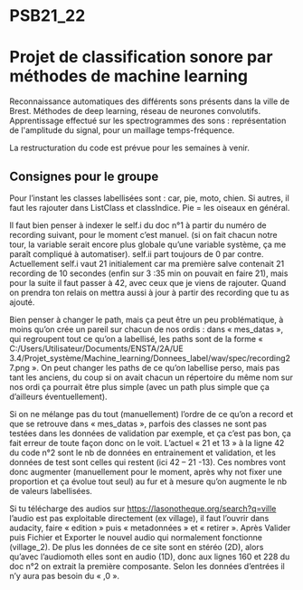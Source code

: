 # PSB21_22

# Projet de classification sonore par méthodes de machine learning

Reconnaissance automatiques des différents sons présents dans la ville de Brest. 
Méthodes de deep learning, réseau de neurones convolutifs. 
Apprentissage effectué sur les spectrogrammes des sons : représentation de l'amplitude du signal, pour un maillage temps-fréquence. 

La restructuration du code est prévue pour les semaines à venir.


## Consignes pour le groupe

Pour l’instant les classes labellisées sont : car, pie, moto, chien. Si autres, il faut les rajouter dans ListClass et classIndice. Pie = les oiseaux en général.

Il faut bien penser à indexer le self.i du doc n°1 à partir du numéro de recording suivant, pour le moment c’est manuel. (si on fait chacun notre tour, la variable serait encore  plus globale qu’une variable système, ça me paraît compliqué à automatiser). self.ii part toujours de 0 par contre. 
Actuellement self.i vaut 21 initialement car ma première salve contenait 21 recording de 10 secondes (enfin sur 3 :35 min on pouvait en faire 21), mais pour la suite 
il faut passer à 42, avec ceux que je viens de rajouter. Quand on prendra ton relais on mettra aussi à jour à partir des recording que tu as ajouté. 

Bien penser à changer le path, mais ça peut être un peu problématique, à moins qu’on crée un pareil sur chacun de nos ordis : dans « mes_datas », qui regroupent tout ce qu’on a labellisé, les paths sont de la forme « C:/Users/Utilisateur/Documents/ENSTA/2A/UE 3.4/Projet_système/Machine_learning/Donnees_label/wav/spec/recording27.png ». 
On peut changer les paths de ce qu’on labellise perso, mais pas tant les anciens, du coup si on avait chacun un répertoire du même nom sur nos ordi ça pourrait être plus simple 
(avec un path plus simple que ça d’ailleurs éventuellement).

Si on ne mélange pas du tout (manuellement) l’ordre de ce qu’on a record et que se retrouve dans « mes_datas », parfois des classes ne sont pas testées dans les données de  validation par exemple, et ça c’est pas bon, ça fait erreur de toute façon donc on le voit.
L’actuel « 21 et 13 » à la ligne 42 du code n°2 sont le nb de données en entrainement et validation, et les données de test sont celles qui restent (ici 42 – 21 -13). 
Ces nombres vont donc augmenter (manuellement pour le moment, après why not fixer une proportion et ça évolue tout seul) au fur et à mesure qu’on augmente le nb de valeurs 
labellisées.

Si tu télécharge des audios sur https://lasonotheque.org/search?q=ville l’audio est pas exploitable directement (ex village), il faut l’ouvrir dans audacity, faire « edition »  puis « metadonnées » et « retirer ». Après Valider puis Fichier et Exporter le nouvel audio qui normalement fonctionne (village_2). De plus les données de ce site sont en stéréo (2D), alors qu’avec l’audiomoth elles sont en audio (1D), donc aux lignes 160 et 228 du doc n°2 on extrait la première composante. Selon les données d’entrées il n’y aura pas besoin  du « ,0 ». 
